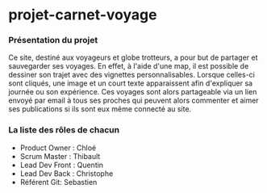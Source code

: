 # projet-carnet-voyage


### Présentation du projet

Ce site, destiné aux voyageurs et globe trotteurs, a pour but de partager et sauvegarder ses voyages. En effet, à l'aide d'une map, il est possible de dessiner son trajet avec des vignettes personnalisables. Lorsque celles-ci sont cliqués, une image et un court texte apparaissent afin d'expliquer sa journée ou son expérience. Ces voyages sont alors partageable via un lien envoyé par email à tous ses proches qui peuvent alors commenter et aimer ses publications si ils sont eux même connecté au site.

### La liste des rôles de chacun

* Product Owner :  Chloé
* Scrum Master : Thibault
* Lead Dev Front : Quentin
* Lead Dev Back :  Christophe
* Référent Git: Sebastien
